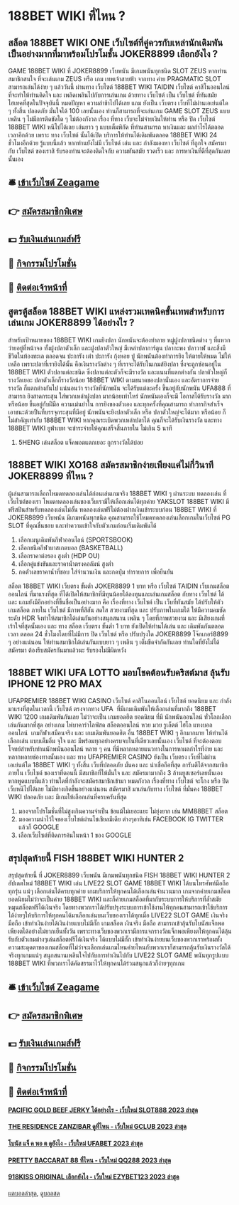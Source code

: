 # 188BET WIKI ที่ไหน ?
## สล็อต 188BET WIKI ONE เว็บไซต์ที่คู่ควรกับเหล่านักเดิมพันเป็นอย่างมากที่มาพร้อมโปรโมชั้น JOKER8899 เลือกยังไง ?
GAME 188BET WIKI ที่ JOKER8899 เว็บพนัน มีเกมพนันทุกชนิด SLOT ZEUS หากท่านสมาชิกสนใจ ที่จะเล่นเกม ZEUS หรือ เกม เทพเจ้าสายฟ้า จากทาง ค่าย PRAGMATIC SLOT สามารถเล่นได้ง่าย ๆ แล้ววันนี้ ผ่านทาง เว็บไซต์ 188BET WIKI TAIDIN เว็บไซต์ คาสิโนออนไลน์ ที่จะทำให้ท่านติดใจ และ เพลิดเพลินไปกับการเล่นเกม ด้วยทาง เว็บไซต์ เป็น เว็บไซต์ ที่ทันสมัย ไฮเทคที่สุดในปัจจุบันนี้ หมดปัญหา ความล่าช้าไปได้เลย แถม ยังเป็น เว็บตรง เว็บที่ไม่ผ่านเอเย่นต์ใด ๆ ทั้งสิ้น ปลอดภัย มั่นใจได้ 100 เลยนั้นเอง ท่านก็สามารถที่จะเล่นเกม GAME SLOT ZEUS แบบเพลิน ๆ ไม่มีการติดขัดใด ๆ ไม่ต้องกังวล เรื่อง ที่ทาง เว็บจะไม่จ่ายเงินให้ท่าน หรือ ปิด เว็บไซต์ 188BET WIKI หนีไปได้เลย เล่นยาว ๆ แบบเต็มพิกัด ที่ท่านสามารถ หาเงินและ ผลกำไรได้ตลอดเวลาอีกด้วย เพราะ ทาง เว็บไซต์ นั้นได้เปิด บริการให้ท่านได้เดิมพันตลอด 188BET WIKI 24 ชั่วโมงอีกด้วย รู้แบบนี้แล้ว หากท่านยังไม่มี เว็บไซต์ เล่น และ กำลังมองหา เว็บไซต์ ที่ถูกใจ สมัครมากับ เว็บไซต์ ของเราสิ รับรองท่านจะต้องติดใจกับ ความทันสมัย รวดเร็ว และ การหาเงินที่ดีที่สุดกันเลยนั้นเอง

## 🛎 [เข้าเว็บไซต์ Zeagame](https://bit.ly/3SdLNi2)
## 👉 [สมัครสมาชิกพิเศษ](https://bit.ly/3SdLNi2)
## 💵 [รับเงินเล่นเกมส์ฟรี](https://bit.ly/3dyRKHj)
## 👑 [กิจกรรมโปรโมชั่น](https://bit.ly/3dyRKHj)
## 📱 [ติดต่อเจ้าหน้าที่](https://bit.ly/3dyRKHj)

## สูตรตู้สล็อต 188BET WIKI แหล่งรวมเทคนิคขั้นเทพสำหรับการเล่นเกม JOKER8899 ได้อย่างไร ?
สำหรับเป้าหมายของ 188BET WIKI เกมยิงปลา นักพนันจะต้องทำลาย หมู่ฝูงปลาชนิดต่าง ๆ ที่แหวกว่ายอยู่ที่หน้าจอ ทั้งฝูงปลาตัวเล็ก และฝูงปลาตัวใหญ่ มีเหล่าปลาการ์ตูน ปลากะพง ปลาวาฬ และสิ่งมีชีวิตในท้องทะเล ตลอดจน ปะการัง เต่า ปะการัง กุ้งหอย ปู นักพนันต้องทำการยิง ให้ตายให้หมด ไม่ให้เหลือ เพราะปลาที่เรายิงได้นั้น
คือเงินรางวัลต่าง ๆ ที่เราจะได้รับในเกมส์ยิงปลา ซึ่งจะถูกซ่อนอยู่ใน 188BET WIKI ตัวปลาแต่ละชนิด ซึ่งปลาแต่ละตัวก็จะมีรางวัล และแนนที่แตกต่างกัน ปลาตัวใหญ่ก็รางวัลเยอะ ปลาตัวเล็กก็รางวัลน้อย 188BET WIKI ตามขนาดของปลานั่นเอง และอัตราการจ่ายรางวัล ก็แตกต่างกันไป แน่นอนว่า รางวัลที่นักพนัน จะได้รับแต่ละครั้ง
ขึ้นอยู่กับนักพนัน UFA888 ที่สามารถ ยิงสาดกระสุน ใส่พวกเหล่าฝูงปลา มากน้อยเท่าไหร่ นักพนันเองก็จะมี โอกาสได้รับรางวัล มากหรือน้อย ขึ้นอยู่กับฝีมือ ความเม่นยำใน การยิงของตัวเอง และทุกครั้งที่คุณสามารถ ทำภารกิจสำเร็จ
เอาชนะด้วยปืนที่บรรจุกระสุนที่มีอยู่ นักพนันจะยิงปลาตัวเล็ก หรือ ปลาตัวใหญ่จะได้มาก หรือน้อย ก็ไม่สำคัญเท่ากับ 188BET WIKI หากคุณระเบิดพวกเหล่าปลาได้ คุณก็จะได้รับเงินรางวัล และทาง 188BET WIKI ยูฟ่าเบท จะชำระจ่ายให้คุณเสร็จสิ้นภายใน ไม่เกิน 5 นาที
1. 5HENG เล่นสล็อต แจ็คพอตแตกเยอะ ถูกรางวัลได้บ่อย

## 188BET WIKI XO168 สมัครสมาชิกง่ายเพียงแค่ไม่กี่วินาที JOKER8899 ที่ไหน ?
ผู้เล่นสามารถเลือกโหมดทดลองเล่นได้ก่อนเล่นเกมจริง 188BET WIKI ๆ ผ่านระบบ ทดลองเล่น ที่เว็บไซต์ของเรา โหมดทดลองเล่นของเว็บเรามีให้เลือกเล่นได้ทุกค่าย YAKSLOT 188BET WIKI มีฟรีสปินสำหรับทดลองเล่นไม่อั้น ทดลองเล่นฟรีไม่ต้องฝากเงินเข้าระบบก่อน 188BET WIKI ที่ JOKER8899 เว็บพนัน มีเกมพนันทุกชนิด คุณสามารถใช้โหมดทดลองเล่นเลือกเกมในเว็บไซต์ PG SLOT ที่คุณชื่นชอบ และทำความเข้าใจกับตัวเกมก่อนเริ่มเดิมพันได้
1. เลือกเมนูเดิมพันกีฬาออนไลน์ (SPORTSBOOK)
2. เลือกชนิดกีฬาบาสเกตบอล (BASKETBALL)
3. เลือกราคาต่อรอง สูงต่ำ (HDP OU)
4. เลือกคู่แข่งขันและราคาน้ำตรงคอลัมน์ สูงต่ำ
5. กดตัวเลขราคาน้ำที่ชอบ ใส่จำนวนเงิน และกดปุ่ม ทำรายการ เพื่อยืนยัน

สล็อต 188BET WIKI เว็บตรง ขั้นต่ำ JOKER8899 1 บาท หรือ เว็บไซต์ TAIDIN เว็บเกมสล็อตออนไลน์ ที่มาแรงที่สุด ที่ได้เปิดให้สมาชิกที่มีทุนน้อยได้ลงทุนและเล่นเกมสล็อต กับทาง เว็บไซต์ ได้ และ แถมยังมีอีกอย่างที่ขึ้นชื่อเป็นอย่างมาก คือ เรื่องที่ทาง เว็บไซต์ เป็น เว็บที่ทันสมัย ได้ปรับให้ตัวเกมสล็อต ภายใน เว็บไซต์ มีภาพที่สีสัน สดใส สวยงามที่สุด และ ปรับภาพในเกมได้ ให้มีความคมชัดระดับ HDR จึงทำให้สมาชิกได้เล่นกันอย่างสนุกสนาน เพลิน ๆ โดยที่ภาพสวยงาม และ มีเสียงเกมที่เร้าใจที่สุดนั้นเอง และ ทาง สล็อต เว็บตรง ขั้นต่ำ 1 บาท ยังเปิดให้ท่านได้เล่น และ เดิมพันกันตลอดเวลา ตลอด 24 ชั่วโมงโดยที่ไม่มีการ ปิด เว็บไซต์ หรือ ปรับปรุงใด JOKER8899 โจ๊กเกอร์8899 ๆ อย่างแน่นอน ให้ท่านสมาชิกได้เล่นกันแบบยาว ๆ เพลิน ๆ เต็มขีดจำกัดกันเลย ท่านใดที่ยังไม่ได้สมัครมา ต้องรีบสมัครกันมาแล้วนะ รับรองไม่มีผิดหวัง

## 188BET WIKI UFA LOTTO มอบโชคต้อนรับคริสต์มาส ลุ้นรับ IPHONE 12 PRO MAX
UFAPREMIER 188BET WIKI CASINO เว็บไซต์ คาสิโนออนไลน์ เว็บไซต์ ยอดนิยม และ กำลังมาแรงที่สุดในเวลานี้ เว็บไซต์ ตรงจากทาง UFA  ที่มีเกมเดิมพันให้เลือกเล่นที่มากถึง 188BET WIKI 1200 เกมเดิมพันกันเลย ไม่ว่าจะเป็น เกมยอดฮิต ยอดนิยม ที่มี นักพนันออนไลน์ ทั่วโลกเลือกเล่นกันมากที่สุด อย่างเกม ไพ่บาคาร่าไลฟ์สด สล็อตออนไลน์ หวย มวย รูเล็ตต์ ไฮโล แทงบอลออนไลน์  เกมกีฬาเสมือนจริง และ เกมเดิมพันยอดฮิต อื่น 188BET WIKI ๆ อีกมากมาย ให้ท่านได้เลือกเล่น แบบเต็มอิ่ม จุใจ และ มีพร้อมทุกอย่างครบจบในที่เดียวเลยนั้นเอง เว็บไซต์ ที่จะต้องตอบโจทย์สำหรับท่านนักพนันออนไลน์ หลาย ๆ คน ที่มีหลากหลายแนวทางในการหาผลกำไรที่ง่าย และ หลากหลายช่องทางนั้นเอง และ ทาง UFAPREMIER CASINO ยังเป็น เว็บตรง เว็บที่ไม่ผ่านเอเย่นต์ใด 188BET WIKI ๆ ทั้งสิ้น เว็บที่ปลอดภัย มั่นคง และ น่าเชื่อถือที่สุด การันตีได้จากสมาชิกภายใน เว็บไซต์ ของเราที่ตอนนี้ มีสมาชิกที่ให้มั่นใจ และ สมัครมามากถึง 3 ล้านยูสเซอร์เลยนั้นเอง หากพูดแบบนี้แล้ว ท่านใดที่กำลังจะสมัครสมาชิกเข้ามา หมดกังวล เรื่องที่ทาง เว็บไซต์ จะโกง หรือ ปิดเว็บหนีไปได้เลย ไม่มีทางเกิดขึ้นอย่างแน่นอน สมัครมาสิ มาเล่นกับทาง เว็บไซต์ ที่มั่นคง 188BET WIKI ปลอดภัย และ มีเกมให้เลือกเล่นที่ครบครันที่สุด
1. มองจากโปรโมชั่นที่ไม่สูงเกินความจำเป็น ข้อแม้ไม่เยอะแยะ ไม่ยุ่งยาก เช่น MM88BET สล็อต
2. มองความน่าไว้ใจของเว็บไซต์ผ่านโชเชียลมีเดีย ต่างๆอาทิเช่น FACEBOOK IG TWITTER แล้วก็ GOOGLE
3. เลือกเว็บไซต์ที่ติดการค้นในหน้า 1 ของ GOOGLE

## สรุปสุดท้ายนี้ FISH 188BET WIKI HUNTER 2
สรุปสุดท้ายนี้ ที่ JOKER8899 เว็บพนัน มีเกมพนันทุกชนิด FISH 188BET WIKI HUNTER 2 อัปเดตใหม่ 188BET WIKI เล่น LIVE22 SLOT GAME 188BET WIKI ได้บนโทรศัพท์มือถือทุกรุ่น แน่ๆ เลือกเล่นได้ครบทุกค่าย เกมบริการให้ทุกคนได้เลือกเล่นจำนวนมาก เกมจากค่ายเกมสล็อตยอดนิยมไม่ว่าจะเป็นค่าย 188BET WIKI และก็ค่ายเกมสล็อตที่มากับระบบการให้บริการที่ล้ำสมัย หมุนสล็อตฟรีได้เงินจริง โดยทางพวกเราได้ปรับปรุงระบบการเข้าใช้งานให้ทุกคนสามารถเข้าใช้บริการได้ง่ายๆให้บริการให้ทุกคนได้มาเลือกเล่นบนเว็บของเราได้ทุกเมื่อ LIVE22 SLOT GAME เงินจริง มือถือ เข้าทำเงินง่ายได้เงินง่ายแบบไม่มีกั๊ก เกมสล็อต เงินจริง มือถือ สามารถเข้าลุ้นรับโบนัสแจ็กพอเพียงตได้อย่างไม่ยากเย็นทั้งวัน เพราะทางเว็บของพวกเรามีการแจกรางวัลแจ็กพอเพียงตให้ทุกคนได้ลุ้นรับกับตัวเกมต่างๆเล่นสล็อตฟรีได้เงินจริง ได้แบบไม่มีกั๊ก เข้าทำเงินง่ายบนเว็บของพวกเราพร้อมทั้งความสะดุดตาของเกมสล็อตที่ไม่ว่าจะเลือกเล่นเกมไหนค่ายไหนกับพวกเราก็สามารถลุ้นรับเงินรางวัลได้จริงทุกเกมแน่ๆ สนุกสนานเพลินใจไปกับการทำเงินไปกับ LIVE22 SLOT GAME พนันทุกรูปแบบ 188BET WIKI ที่พวกเราได้คัดสรรมาไว้ให้ทุกคนได้ร่วมสนุกแล้วก็ง่ายๆทุกเกม

## 🛎 [เข้าเว็บไซต์ Zeagame](https://bit.ly/3SdLNi2)
## 👉 [สมัครสมาชิกพิเศษ](https://bit.ly/3SdLNi2)
## 💵 [รับเงินเล่นเกมส์ฟรี](https://bit.ly/3dyRKHj)
## 👑 [กิจกรรมโปรโมชั่น](https://bit.ly/3dyRKHj)
## 📱 [ติดต่อเจ้าหน้าที่](https://bit.ly/3dyRKHj)

#### [PACIFIC GOLD BEEF JERKY ได้อย่างไร - เว็บใหม่ SLOT888 2023 ล่าสุด](https://atom.io/themes/pacific%20gold%20beef%20jerky%20ได้อย่างไร%20-%20เว็บใหม่%20slot888%202023%20ล่าสุด)
#### [THE RESIDENCE ZANZIBAR ดูที่ไหน - เว็บใหม่ GCLUB 2023 ล่าสุด](https://atom.io/themes/the%20residence%20zanzibar%20ดูที่ไหน%20-%20เว็บใหม่%20gclub%202023%20ล่าสุด)
#### [โบนัส แจ็ ค พอ ต ดูยังไง - เว็บใหม่ UFABET 2023 ล่าสุด](https://atom.io/themes/โบนัส%20แจ็%20ค%20พอ%20ต%20ดูยังไง%20-%20เว็บใหม่%20ufabet%202023%20ล่าสุด)
#### [PRETTY BACCARAT 88 ที่ไหน - เว็บใหม่ QQ288 2023 ล่าสุด](https://atom.io/themes/pretty%20baccarat%2088%20ที่ไหน%20-%20เว็บใหม่%20qq288%202023%20ล่าสุด)
#### [918KISS ORIGINAL เลือกยังไง - เว็บใหม่ EZYBET123 2023 ล่าสุด](https://atom.io/themes/918kiss%20original%20เลือกยังไง%20-%20เว็บใหม่%20ezybet123%202023%20ล่าสุด)

[ผลบอลล่าสุด](https://siamsport.tv "ผลบอลล่าสุด"), [ดูบอลสด](https://siamsport.tv/ดูบอลสด "ดูบอลสด")